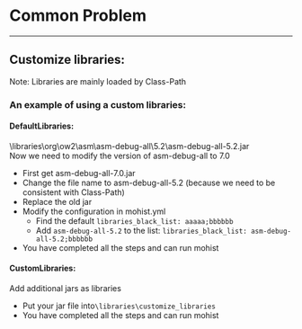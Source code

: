 # Common Problem

---
## Customize libraries:
Note: Libraries are mainly loaded by Class-Path  


### An example of using a custom libraries:

#### DefaultLibraries:  
\libraries\org\ow2\asm\asm-debug-all\5.2\asm-debug-all-5.2.jar  
Now we need to modify the version of asm-debug-all to 7.0

* First get asm-debug-all-7.0.jar  
* Change the file name to asm-debug-all-5.2 (because we need to be consistent with Class-Path)  
* Replace the old jar
* Modify the configuration in mohist.yml
    * Find the default `libraries_black_list: aaaaa;bbbbbb`
    * Add `asm-debug-all-5.2` to the list: `libraries_black_list: asm-debug-all-5.2;bbbbbb`
* You have completed all the steps and can run mohist

#### CustomLibraries:  
Add additional jars as libraries
* Put your jar file into`\libraries\customize_libraries`
* You have completed all the steps and can run mohist
